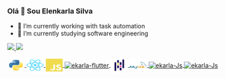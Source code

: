 ### Olá 👋 Sou Elenkarla Silva

- 🔭 I’m currently working with task automation
- 🌱 I’m currently studying software engineering 
<div> 
  <a href = "https://www.linkedin.com/in/elen-da-silva-23b2a3ab">
  <img height= "180cm" src = "https://github-readme-stats.vercel.app/api?username=ekarla&show_icons=true&theme=radical"/>
  <img height= "180cm" src = "https://github-readme-stats.vercel.app/api/top-langs/?username=ekarla&layout=compact&theme=radical"/>   
</div>
  
<div style = "display: inline_block"><br>
  <img align="center" alt="eKarla-Python" height="30" width="40" src="https://raw.githubusercontent.com/devicons/devicon/master/icons/python/python-original.svg" style="max-width: 100%;">
  <img align="center" alt="ekarla-React" height="30" width="40" src="https://raw.githubusercontent.com/devicons/devicon/master/icons/react/react-original.svg" style="max-width: 100%;">
  <img align="center" alt="ekarla-Js" height="30" width="40" src="https://raw.githubusercontent.com/devicons/devicon/master/icons/javascript/javascript-plain.svg" style="max-width: 100%;">
  <img src="https://camo.githubusercontent.com/1b8a779f280e099e2d67ab949dad604e25ce0d321e66474c04430201790b3874/68747470733a2f2f7777772e766563746f726c6f676f2e7a6f6e652f6c6f676f732f73716c6974652f73716c6974652d69636f6e2e737667" align="center" alt="ekarla-flutter" height="30" width="40" data-canonical-src="https://www.vectorlogo.zone/logos/sqlite/sqlite-icon.svg" style="max-width: 100%;">
  <img src="https://raw.githubusercontent.com/devicons/devicon/2ae2a900d2f041da66e950e4d48052658d850630/icons/pandas/pandas-original.svg" align="center" alt="ekarla-Js" height="30" width="40" style="max-width: 100%;">
  <img src="https://raw.githubusercontent.com/devicons/devicon/master/icons/mysql/mysql-original-wordmark.svg" align="center" alt="ekarla-Js" height="30" width="40" style="max-width: 100%;">
  <img src="https://camo.githubusercontent.com/53ae1cb6abbfacfb463f0a0d2fbdb58acad261200cb61f3d32abd7ac0edacded/68747470733a2f2f736561626f726e2e7079646174612e6f72672f5f696d616765732f6c6f676f2d6d61726b2d6c6967687462672e737667" align="center" alt="ekarla-Js" height="30" width="40" data-canonical-src="https://seaborn.pydata.org/_images/logo-mark-lightbg.svg" style="max-width: 100%;">
  <img src="https://camo.githubusercontent.com/114aa59f6bfe1ff7ef3444fbb224078eb6a32c43f0ed03a6c0c3e6df67e049ec/68747470733a2f2f7777772e766563746f726c6f676f2e7a6f6e652f6c6f676f732f666c7574746572696f2f666c7574746572696f2d69636f6e2e737667" align="center" alt="ekarla-Js" height="30" width="40" data-canonical-src="https://www.vectorlogo.zone/logos/flutterio/flutterio-icon.svg" style="max-width: 100%;">
  
</div>
  
##
 
